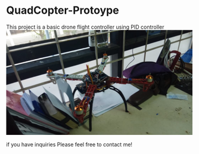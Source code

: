 # QuadCopter-Protoype

This project is a basic drone flight controller using PID controller
<img src="Drone%20angle1.jpeg" width=500>

if you have inquiries
Please feel free to contact me!
